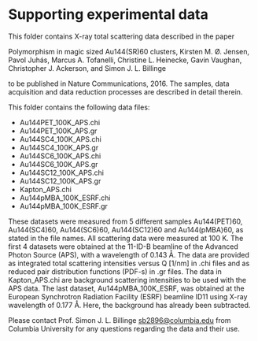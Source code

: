Supporting experimental data
============================

This folder contains X-ray total scattering data described in the paper

Polymorphism in magic sized Au144(SR)60 clusters,
Kirsten M. Ø. Jensen, Pavol Juhás, Marcus A. Tofanelli,
Christine L. Heinecke, Gavin Vaughan, Christopher J. Ackerson,
and Simon J. L. Billinge

to be published in Nature Communications, 2016.  The samples, data
acquisition and data reduction processes are described in detail therein.

This folder contains the following data files:

- Au144PET_100K_APS.chi
- Au144PET_100K_APS.gr
- Au144SC4_100K_APS.chi
- Au144SC4_100K_APS.gr
- Au144SC6_100K_APS.chi
- Au144SC6_100K_APS.gr
- Au144SC12_100K_APS.chi
- Au144SC12_100K_APS.gr
- Kapton_APS.chi
- Au144pMBA_100K_ESRF.chi
- Au144pMBA_100K_ESRF.gr

These datasets were measured from 5 different samples Au144(PET)60,
Au144(SC4)60, Au144(SC6)60, Au144(SC12)60 and Au144(pMBA)60, as stated in the
file names.  All scattering data were measured at 100 K.  The first 4 datasets
were obtained at the 11-ID-B beamline of the Advanced Photon Source (APS),
with a wavelength of 0.143 Å.  The data are provided as integrated total
scattering intensities versus Q [1/nm] in .chi files and as reduced pair
distribution functions (PDF-s) in .gr files.  The data in Kapton_APS.chi are
background scattering intensities to be used with the APS data.  The last
dataset, Au144pMBA_100K_ESRF, was obtained at the European Synchrotron
Radiation Facility (ESRF) beamline ID11 using X-ray wavelength of 0.177 Å.
Here, the background has already been subtracted.

Please contact Prof. Simon J. L. Billinge sb2896@columbia.edu from
Columbia University for any questions regarding the data and their use.
